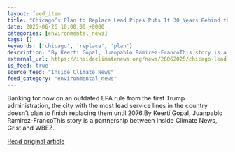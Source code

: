 ```yaml
---
layout: feed_item
title: "Chicago’s Plan to Replace Lead Pipes Puts It 30 Years Behind the Federal Deadline"
date: 2025-06-26 10:00:00 +0000
categories: [environmental_news]
tags: []
keywords: ['chicago', 'replace', 'plan']
description: "By Keerti Gopal, Juanpablo Ramirez-FrancoThis story is a partnership between Inside Climate News, Grist and WBEZ"
external_url: https://insideclimatenews.org/news/26062025/chicago-lead-pipe-replacement-plan/
is_feed: true
source_feed: "Inside Climate News"
feed_category: "environmental_news"
---
```


Banking for now on an outdated EPA rule from the first Trump administration, the city with the most lead service lines in the country doesn’t plan to finish replacing them until 2076.By Keerti Gopal, Juanpablo Ramirez-FrancoThis story is a partnership between Inside Climate News, Grist and WBEZ.

[Read original article](https://insideclimatenews.org/news/26062025/chicago-lead-pipe-replacement-plan/)
